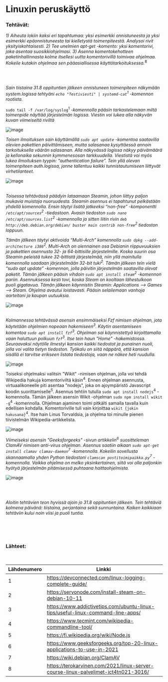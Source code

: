 # Linuxin peruskäyttö


### Tehtävät: 
*1) Aiheuta lokiin kaksi eri tapahtumaa: yksi esimerkki onnistuneesta ja yksi esimerkki epäonnistuneesta tai kielletystä toimenpiteestä. Analysoi rivit yksityiskohtaisesti.*
*2) Tee unelmien apt-get -komento: yksi komentorivi, joka asentaa suosikkiohjelmasi.*
*3) Asenna komentokehotteen paketinhallinnasta kolme itsellesi uutta komentorivillä toimivaa ohjelmaa. Kokeile kutakin ohjelmaa sen pääasiallisessa käyttötarkoituksessa.*<sup>8</sup>

\
&nbsp;


*Sain tiistaina 31.8 oppituntien jälkeen onnistuneen toimenpiteen näkymään system.logissa tehtyäni
`echo "Testiviesti" | systemd-cat`<sup>1</sup> -komennon rootista.*

`sudo tail -f /var/log/syslog`<sup>1</sup> *-komennolla pääsin tarkastelemaan miltä toimenpide näyttää järjestelmän logissa. Viestin voi lukea alla näkyvän kuvan viimeiseltä riviltä*

![image](https://user-images.githubusercontent.com/77921212/132124635-fb1a8568-ae2c-4a24-8505-a24ef7b55ce5.png)

*Toisen ilmoituksen sain käyttämällä `sudo apt update` -komentoa saatavilla olevien pakettien päivittämiseen, mutta salasanaa kysyttäessä annoin tarkoituksella väärän salasanan. Alla näkyvässä logissa näkyy päivämäärä ja kellonaika sekunnin kymmenesosan tarkkuudella. Viestistä voi myös lukea ilmoituksen tyypin: “authentication failure”. Tein yllä olevan toimenpiteen auth.logissa, jonne tallentuu kaikki tunnistautumiseen liittyvät virhetilanteet.*

![image](https://user-images.githubusercontent.com/77921212/132124739-79fe8d29-2067-4764-b918-372930bfb347.png)
\
&nbsp;

*Toisessa tehtävässä päädyin lataamaan Steamin, johon liittyy paljon mukavia muistoja nuoruudesta. Steamin asennus ei tapahtunut pelkästään yhdellä komennolla. Ensin täytyi lisätä jatkeeksi “non-free” -komponentti `/etc/apt/sources`<sup>2</sup> -tiedostoon. Avasin tiedoston `sudo nano /etc/apt/sources.list`<sup>2</sup> -komennolla ja sitten liitin rivin `deb http://deb.debian.org/debian/ buster main contrib non-free`<sup>2</sup> tiedoston loppuun.*

*Tämän jälkeen täytyi aktivoida “Multi-Arch” komennolla `sudo dpkg --add-architecture i386`<sup>2</sup>. Multi-Arch on olennainen osa Debianin riippuvuuksien ja pakettien asennusta 32- ja 64-bittisille järjestelmille. Koska suurin osa Steamin peleistä tukee 32-bittistä järjestelmää, niin yllä mainitulla komennolla saadaan järjestelmään 32-bit tuki<sup>2</sup>. Tämän jälkeen tein vielä “sudo apt update” -komennon, jolla päivitin järjestelmän saatavilla olevat paketit. Tämän jälkeen pääsin vihdoin `sudo apt install steam`<sup>2</sup> -komennon pariin. Asennuksessa kesti tovi, koska Steam on kooltaan lähestulkoon puoli gigatavua. Tämän jälkeen käynnistin Steamin: Applications --> Games --> Steam. Ohjelma avautui loistavasti. Pääsin selailemaan vanhoja aarteitani ja kaupan uutuuksia.*

![image](https://user-images.githubusercontent.com/77921212/132125046-10397d5d-23f2-4e65-b325-cd30dec3527e.png)
\
&nbsp;

*Kolmannessa tehtävässä asensin ensimmäiseksi Fzf nimisen ohjelman, jota käytetään ohjelmien nopeaan hakemiseen<sup>3</sup>. Käytin asentamiseen komentoa `sudo apt install fzf`<sup>3</sup>. Ohjelman sai käynnistettyä kirjoittamalla vaan haluttuun polkuun `fzf`<sup>3</sup>. Itse tein haun "Home" -hakemistossa. Seuraavaksi näytölle ilmestyi kansion kaikki tiedostot ja punainen nuoli, jolla voi valita tietyn tiedoston. Työkalu on siitä näppärä, että kansion sisällä ei tarvitse erikseen listata tiedostoja, vaan ne näkee heti ruudulla.*

![image](https://user-images.githubusercontent.com/77921212/132128031-b8f4b093-1381-4249-9f03-b978151b8752.png)

Toiseksi ohjelmaksi valitsin "Wikit" -nimisen ohjelman, jolla voi tehdä Wikipedia hakuja komentoriviltä käsin<sup>4</sup>. Ennen ohjelman asennusta, virtuaalikoneelle piti asentaa "nodejs", joka on ajoympäristö Javascript koodin suorittamiselle<sup>5</sup>. Asennus tehtiin tutulla `sudo apt install nodejs`<sup>4</sup> -komennolla. Tämän jälkeen asensin Wikit -ohjelman `sudo npm install wikit -g`<sup>4</sup> -komennolla. Ohjelman ajaminen toimi pitkälti samalla tavalla kuin edellisen kohdalla. Komentoriville tuli vain kirjoittaa `wikit {jokin hakusana}`<sup>4</sup>. Itse hain Linus Torvaldsia, ja ohjelma toi minulle pienen tiivistelmän Wikipedia-artikkelista. 

![image](https://user-images.githubusercontent.com/77921212/132127845-2d7dbca7-fd68-4bf5-80c5-261287d0deee.png)

*Viimeiseksi asensin "Geeksforgeeks" -sivun artikkelin<sup>6</sup> suositteleman ClamAV nimisen anti-virus ohjelman. Asennus saatiin aikaan `sudo apt-get install clamav clamav-daemon`<sup>7</sup> -komennolla. Kokeilin sovellusta skannaamalla yhden Python tiedostoni `clamscan postitoimipaikka.py`<sup>7</sup> -komennolla. Vaikka ohjelma on melko yksinkertainen, siitä voi olla paljonkin hyötyä järjestelmän pitämisessä puhtaana haittaohjelmista.*

![image](https://user-images.githubusercontent.com/77921212/132128667-5c453451-7359-4fab-b4c8-ea4c237f0215.png)

\
&nbsp;

*Aloitin tehtävien teon hyvissä ajoin jo 31.8 oppituntien jälkeen. Tein tehtäviä kolmena päivänä: tiistaina, perjantaina sekä sunnuntaina. Kaiken kaikkiaan tehtäviin kului noin viisi ja puoli tuntia.*

\
&nbsp;
\
&nbsp;



### Lähteet:
&nbsp;

| Lähdenumero | Linkki |
| ----------- | ------------------------------------------------------------------------- |
| 1   | https://devconnected.com/linux-logging-complete-guide/                            |
| 2   | https://servonode.com/install-steam-on-debian-10-11                               |
| 3   | https://www.addictivetips.com/ubuntu-linux-tips/useful-linux-command-line-apps/   |
| 4   | https://www.tecmint.com/wikipedia-commandline-tool/                               |
| 5   | https://fi.wikipedia.org/wiki/Node.js                                             |
| 6   | https://www.geeksforgeeks.org/top-20-linux-applications-to-use-in-2021            |
| 7   | https://wiki.debian.org/ClamAV                                                    |
| 8   | https://terokarvinen.com/2021/linux-server-course-linux-palvelimet-ict4tn021-3016/|                                               
















